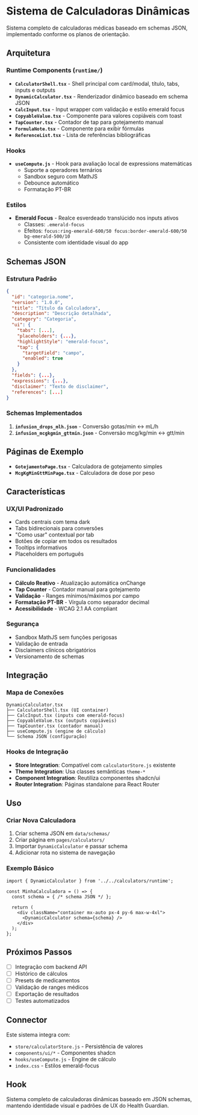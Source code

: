 # Sistema de Calculadoras Dinâmicas

Sistema completo de calculadoras médicas baseado em schemas JSON, implementado conforme os planos de orientação.

## Arquitetura

### Runtime Components (`runtime/`)

- **`CalculatorShell.tsx`** - Shell principal com card/modal, título, tabs, inputs e outputs
- **`DynamicCalculator.tsx`** - Renderizador dinâmico baseado em schema JSON
- **`CalcInput.tsx`** - Input wrapper com validação e estilo emerald focus
- **`CopyableValue.tsx`** - Componente para valores copiáveis com toast
- **`TapCounter.tsx`** - Contador de tap para gotejamento manual
- **`FormulaNote.tsx`** - Componente para exibir fórmulas
- **`ReferenceList.tsx`** - Lista de referências bibliográficas

### Hooks

- **`useCompute.js`** - Hook para avaliação local de expressions matemáticas
  - Suporte a operadores ternários
  - Sandbox seguro com MathJS
  - Debounce automático
  - Formatação PT-BR

### Estilos

- **Emerald Focus** - Realce esverdeado translúcido nos inputs ativos
  - Classes: `.emerald-focus`
  - Efeitos: `focus:ring-emerald-600/50 focus:border-emerald-600/50 bg-emerald-500/10`
  - Consistente com identidade visual do app

## Schemas JSON

### Estrutura Padrão

```json
{
  "id": "categoria.nome",
  "version": "1.0.0",
  "title": "Título da Calculadora",
  "description": "Descrição detalhada",
  "category": "Categoria",
  "ui": {
    "tabs": [...],
    "placeholders": {...},
    "highlightStyle": "emerald-focus",
    "tap": {
      "targetField": "campo",
      "enabled": true
    }
  },
  "fields": {...},
  "expressions": {...},
  "disclaimer": "Texto de disclaimer",
  "references": [...]
}
```

### Schemas Implementados

1. **`infusion_drops_mlh.json`** - Conversão gotas/min ↔ mL/h
2. **`infusion_mcgkgmin_gttmin.json`** - Conversão mcg/kg/min ↔ gtt/min

## Páginas de Exemplo

- **`GotejamentoPage.tsx`** - Calculadora de gotejamento simples
- **`McgKgMinGttMinPage.tsx`** - Calculadora de dose por peso

## Características

### UX/UI Padronizado

- Cards centrais com tema dark
- Tabs bidirecionais para conversões
- "Como usar" contextual por tab
- Botões de copiar em todos os resultados
- Tooltips informativos
- Placeholders em português

### Funcionalidades

- **Cálculo Reativo** - Atualização automática onChange
- **Tap Counter** - Contador manual para gotejamento
- **Validação** - Ranges mínimos/máximos por campo
- **Formatação PT-BR** - Vírgula como separador decimal
- **Acessibilidade** - WCAG 2.1 AA compliant

### Segurança

- Sandbox MathJS sem funções perigosas
- Validação de entrada
- Disclaimers clínicos obrigatórios
- Versionamento de schemas

## Integração

### Mapa de Conexões

```
DynamicCalculator.tsx
├── CalculatorShell.tsx (UI container)
├── CalcInput.tsx (inputs com emerald-focus)
├── CopyableValue.tsx (outputs copiáveis)
├── TapCounter.tsx (contador manual)
├── useCompute.js (engine de cálculo)
└── Schema JSON (configuração)
```

### Hooks de Integração

- **Store Integration**: Compatível com `calculatorStore.js` existente
- **Theme Integration**: Usa classes semânticas `theme-*`
- **Component Integration**: Reutiliza componentes shadcn/ui
- **Router Integration**: Páginas standalone para React Router

## Uso

### Criar Nova Calculadora

1. Criar schema JSON em `data/schemas/`
2. Criar página em `pages/calculators/`
3. Importar `DynamicCalculator` e passar schema
4. Adicionar rota no sistema de navegação

### Exemplo Básico

```tsx
import { DynamicCalculator } from '../../calculators/runtime';

const MinhaCalculadora = () => {
  const schema = { /* schema JSON */ };
  
  return (
    <div className="container mx-auto px-4 py-6 max-w-4xl">
      <DynamicCalculator schema={schema} />
    </div>
  );
};
```

## Próximos Passos

- [ ] Integração com backend API
- [ ] Histórico de cálculos
- [ ] Presets de medicamentos
- [ ] Validação de ranges médicos
- [ ] Exportação de resultados
- [ ] Testes automatizados

## Connector

Este sistema integra com:
- `store/calculatorStore.js` - Persistência de valores
- `components/ui/*` - Componentes shadcn
- `hooks/useCompute.js` - Engine de cálculo
- `index.css` - Estilos emerald-focus

## Hook

Sistema completo de calculadoras dinâmicas baseado em JSON schemas, mantendo identidade visual e padrões de UX do Health Guardian.